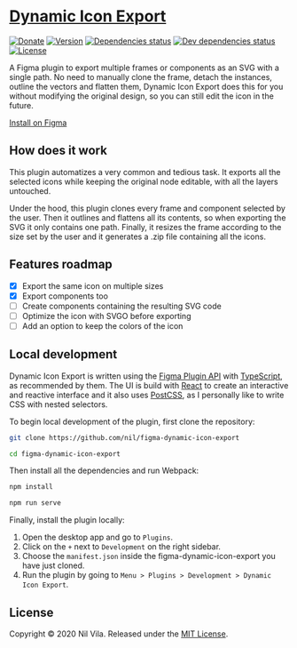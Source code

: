 # [Dynamic Icon Export](https://www.figma.com/community/plugin/833685193586385445)

[![Donate](https://img.shields.io/static/v1?label=&message=Donate&color=003087&width=400)](https://paypal.me/nilvilam)
[![Version](https://img.shields.io/github/package-json/v/nil/figma-dynamic-icon-export)](https://github.com/nil/figma-dynamic-icon-export)
[![Dependencies status](https://img.shields.io/david/nil/figma-dynamic-icon-export)](https://david-dm.org/nil/figma-dynamic-icon-export)
[![Dev dependencies status](https://img.shields.io/david/dev/nil/figma-dynamic-icon-export)](https://david-dm.org/nil/figma-dynamic-icon-export?type=dev)
[![License](https://img.shields.io/github/license/nil/figma-dynamic-icon-export)](http://https://github.com/nil/figma-dynamic-icon-export/blob/master/LICENSE)

A Figma plugin to export multiple frames or components as an SVG with a single path. No need to manually clone the frame, detach the instances, outline the vectors and flatten them, Dynamic Icon Export does this for you without modifying the original design, so you can still edit the icon in the future.

[Install on Figma](https://www.figma.com/community/plugin/833685193586385445)

## How does it work

This plugin automatizes a very common and tedious task. It exports all the selected icons while keeping the original node editable, with all the layers untouched.

Under the hood, this plugin clones every frame and component selected by the user. Then it outlines and flattens all its contents, so when exporting the SVG it only contains one path. Finally, it resizes the frame according to the size set by the user and it generates a .zip file containing all the icons.

## Features roadmap

- [x] Export the same icon on multiple sizes
- [x] Export components too
- [ ] Create components containing the resulting SVG code
- [ ] Optimize the icon with SVGO before exporting
- [ ] Add an option to keep the colors of the icon

## Local development

Dynamic Icon Export is written using the [Figma Plugin API](https://www.figma.com/plugin-docs/intro/) with [TypeScript](https://www.figma.com/plugin-docs/typescript/), as recommended by them. The UI is build with [React](https://reactjs.org/) to create an interactive and reactive interface and it also uses [PostCSS](https://postcss.org/), as I personally like to write CSS with nested selectors.

To begin local development of the plugin, first clone the repository:

```sh
git clone https://github.com/nil/figma-dynamic-icon-export

cd figma-dynamic-icon-export
```

Then install all the dependencies and run Webpack:

```sh
npm install

npm run serve
```

Finally, install the plugin locally:

1. Open the desktop app and go to `Plugins`.
2. Click on the `+` next to `Development` on the right sidebar.
3. Choose the `manifest.json` inside the figma-dynamic-icon-export you have just cloned.
4. Run the plugin by going to `Menu > Plugins > Development > Dynamic Icon Export`.

## License

Copyright © 2020 Nil Vila. Released under the [MIT License](http://https://github.com/nil/figma-dynamic-icon-export/blob/master/LICENSE).
